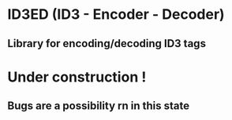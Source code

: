 # ID3ED (ID3 - Encoder - Decoder)
## Library for encoding/decoding ID3 tags

# Under construction !
## Bugs are a possibility rn in this state